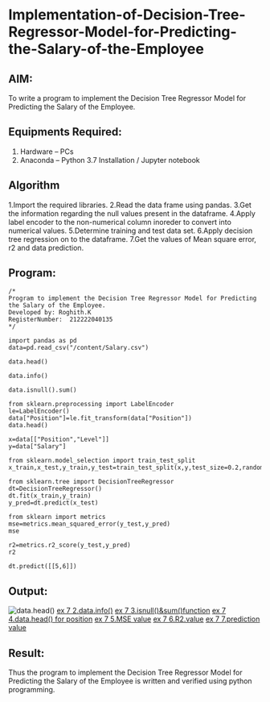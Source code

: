 # Implementation-of-Decision-Tree-Regressor-Model-for-Predicting-the-Salary-of-the-Employee

## AIM:
To write a program to implement the Decision Tree Regressor Model for Predicting the Salary of the Employee.

## Equipments Required:
1. Hardware – PCs
2. Anaconda – Python 3.7 Installation / Jupyter notebook

## Algorithm
1.Import the required libraries.
2.Read the data frame using pandas.
3.Get the information regarding the null values present in the dataframe.
4.Apply label encoder to the non-numerical column inoreder to convert into
numerical values.
5.Determine training and test data set.
6.Apply decision tree regression on to the dataframe.
7.Get the values of Mean square error, r2 and data prediction.

## Program:
```
/*
Program to implement the Decision Tree Regressor Model for Predicting the Salary of the Employee.
Developed by: Roghith.K
RegisterNumber:  212222040135
*/

import pandas as pd
data=pd.read_csv("/content/Salary.csv")

data.head()

data.info()

data.isnull().sum()

from sklearn.preprocessing import LabelEncoder
le=LabelEncoder()
data["Position"]=le.fit_transform(data["Position"])
data.head()

x=data[["Position","Level"]]
y=data["Salary"]

from sklearn.model_selection import train_test_split
x_train,x_test,y_train,y_test=train_test_split(x,y,test_size=0.2,random

from sklearn.tree import DecisionTreeRegressor
dt=DecisionTreeRegressor()
dt.fit(x_train,y_train)
y_pred=dt.predict(x_test)

from sklearn import metrics
mse=metrics.mean_squared_error(y_test,y_pred)
mse

r2=metrics.r2_score(y_test,y_pred)
r2

dt.predict([[5,6]])
```

## Output:
![data.head()](https://github.com/RoghithKrishnamoorthy/Implementation-of-Decision-Tree-Regressor-Model-for-Predicting-the-Salary-of-the-Employee/assets/119475474/c03d338e-00ca-4fc0-902e-f5aeb6d53430)
[ex 7 2.data.info()](https://github.com/RoghithKrishnamoorthy/Implementation-of-Decision-Tree-Regressor-Model-for-Predicting-the-Salary-of-the-Employee/assets/119475474/49f72f16-7ae0-41bc-aa4c-39be45716191)
[ex 7 3.isnull()&sum()function](https://github.com/RoghithKrishnamoorthy/Implementation-of-Decision-Tree-Regressor-Model-for-Predicting-the-Salary-of-the-Employee/assets/119475474/1c882a50-52fd-4c31-9652-48402344c894)
[ex 7 4.data.head() for position](https://github.com/RoghithKrishnamoorthy/Implementation-of-Decision-Tree-Regressor-Model-for-Predicting-the-Salary-of-the-Employee/assets/119475474/271a7a1e-7928-4706-9ff4-5e61b38ff17c)
[ex 7 5.MSE value](https://github.com/RoghithKrishnamoorthy/Implementation-of-Decision-Tree-Regressor-Model-for-Predicting-the-Salary-of-the-Employee/assets/119475474/01bfa785-ec74-48a0-9301-be5120b22295)
[ex 7 6.R2.value](https://github.com/RoghithKrishnamoorthy/Implementation-of-Decision-Tree-Regressor-Model-for-Predicting-the-Salary-of-the-Employee/assets/119475474/fa2e385d-a158-4c99-8b2f-15a76d4ad241)
[ex 7 7.prediction value](https://github.com/RoghithKrishnamoorthy/Implementation-of-Decision-Tree-Regressor-Model-for-Predicting-the-Salary-of-the-Employee/assets/119475474/041174c0-4624-48fe-bb82-34fa783792b2)

## Result:
Thus the program to implement the Decision Tree Regressor Model for Predicting the Salary of the Employee is written and verified using python programming.
